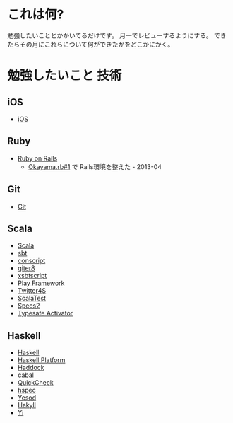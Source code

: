 # これは何?

勉強したいこととかかいてるだけです。
月一でレビューするようにする。
できたらその月にこれらについて何ができたかをどこかにかく。

# 勉強したいこと 技術

## iOS

* [iOS](https://developer.apple.com/devcenter/ios/index.action)

## Ruby

* [Ruby on Rails](https://github.com/rails/rails)
  * [Okayama.rb#1](https://ishikitakai.com/events/47) で Rails環境を整えた - 2013-04

## Git

* [Git](http://git-scm.com/)

## Scala

* [Scala](scala-lang.org)
* [sbt](http://www.scala-sbt.org/)
* [conscript](https://github.com/n8han/conscript)
* [giter8](https://github.com/n8han/giter8)
* [xsbtscript](http://blog.twiwt.org/e/f835d9)
* [Play Framework](http://www.playframework-ja.org/)
* [Twitter4S](https://github.com/Shinsuke-Abe/twitter4s)
* [ScalaTest](http://www.scalatest.org/)
* [Specs2](http://etorreborre.github.io/specs2/)
* [Typesafe Activator](http://typesafe.com/activator)

## Haskell

* [Haskell](http://www.haskell.org/haskellwiki/Haskell)
* [Haskell Platform](http://www.haskell.org/platform/)
* [Haddock](http://www.haskell.org/haddock/)
* [cabal](http://www.haskell.org/cabal/)
* [QuickCheck](http://hackage.haskell.org/package/QuickCheck)
* [hspec](http://hspec.github.io/)
* [Yesod](http://www.yesodweb.com/)
* [Hakyll](http://jaspervdj.be/hakyll/)
* [Yi](http://www.haskell.org/haskellwiki/Yi)
